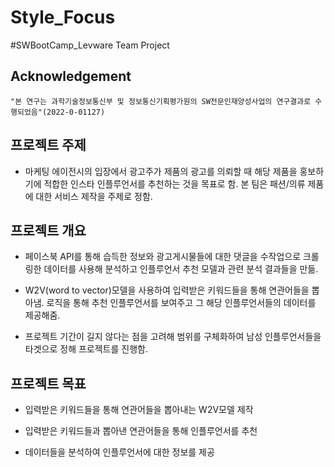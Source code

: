 # Style_Focus
#SWBootCamp_Levware Team Project

## Acknowledgement

```
"본 연구는 과학기술정보통신부 및 정보통신기획평가원의 SW전문인재양성사업의 연구결과로 수행되었음"(2022-0-01127)
```

## 프로젝트 주제

- 마케팅 에이전시의 입장에서 광고주가 제품의 광고를 의뢰할 때 해당 제품을 홍보하기에 적합한 인스타 인플루언서를 추천하는 것을 목표로 함. 본 팀은 패션/의류 제품에 대한 서비스 제작을 주제로 정함.

## 프로젝트 개요

- 페이스북 API를 통해 습득한 정보와 광고게시물들에 대한 댓글을 수작업으로 크롤링한 데이터를 사용해 분석하고 인플루언서 추천 모델과 관련 분석 결과들을 만듦.

- W2V(word to vector)모델을 사용하여 입력받은 키워드들을 통해 연관어들을 뽑아냄. 로직을 통해 추천 인플루언서를 보여주고 그 해당 인플루언서들의 데이터를 제공해줌.

- 프로젝트 기간이 길지 않다는 점을 고려해 범위를 구체화하여 남성 인플루언서들을 타겟으로 정해 프로젝트를 진행함.

## 프로젝트 목표

- 입력받은 키워드들을 통해 연관어들을 뽑아내는 W2V모델 제작
  
- 입력받은 키워드들과 뽑아낸 연관어들을 통해 인플루언서를 추천
  
- 데이터들을 분석하여 인플루언서에 대한 정보를 제공
